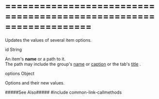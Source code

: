 ===================================================================
===================================================================

<!--shortDescription-->
Updates the values of several item options.
<!--/shortDescription-->

<!--paramName1-->id<!--/paramName1-->
<!--paramType1-->String<!--/paramType1-->
<!--paramDescription1-->
An item's **name** or a path to it.       
The path may include the group's [name](/Documentation/ApiReference/UI_Widgets/dxForm/Item_Types/GroupItem/#name) or [caption](/Documentation/ApiReference/UI_Widgets/dxForm/Item_Types/GroupItem/#caption) or the tab's [title](/Documentation/ApiReference/UI_Widgets/dxForm/Item_Types/TabbedItem/tabs/#title) .
<!--/paramDescription1-->

<!--paramName2-->options<!--/paramName2-->
<!--paramType2-->Object<!--/paramType2-->
<!--paramDescription2-->
Options and their new values.
<!--/paramDescription2-->

<!--fullDescription-->
#####See Also#####
#include common-link-callmethods
<!--/fullDescription-->